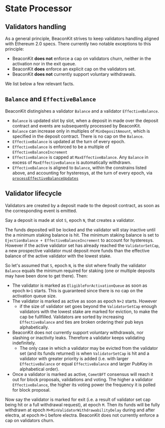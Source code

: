 # State Processor

## Validators handling

As a general principle, BeaconKit strives to keep validators handling aligned with Ethereum 2.0 specs. There currently two notable exceptions to this principle:

- BeaconKit **does not** enforce a cap on validators churn, neither in the activation nor in the exit queue.
- BeaconKit **does** enforce an explicit cap on the validators set.
- BeaconKit **does not** currently support voluntary withdrawals.

We list below a few relevant facts.

## `Balance` and `EffectiveBalance`

BeaconKit distingishes a validator `Balance` and a validator `EffectiveBalance`.

- `Balance` is updated slot by slot, when a deposit in made over the deposit contract and events are subsequently processed by BeaconKit.
- `Balance` can increase only in multiples of `MinDepositAmount`, which is specified in the deposit contract. There is no cap on the `Balance`.
- `EffectiveBalance` is updated at the turn of every epoch.
- `EffectiveBalance` is enforced to be a multiple of `EffectiveBalanceIncrement`
- `EffectiveBalance` is capped at `MaxEffectiveBalance`. Any `Balance` in excess of `MaxEffectiveBalance` is automatically withdrawn.
- `EffectiveBalance` is aligned to `Balance`, within the constrains listed above, and accounting for hysteresys, at the turn of every epoch, via [`processEffectiveBalanceUpdates`](./state_processor.go#L491)

## Validator lifecycle

Validators are created by a deposit made to the deposit contract, as soon as the corresponding event is emitted.

Say a deposit is made at slot `S`, epoch `N`, that creates a validator.

The funds deposited will be locked and the validator will stay inactive until the a minimum staking balance is hit. The minimum staking balance is set to `EjectionBalance + EffectiveBalanceIncrement` to account for hysteresys. However if the active validator set has already reached the `ValidatorSetCap`, a new prospective validator must deposit more funds than the effective balance of the active validator with the lowest stake.

So let's assumed that `S`, epoch `N`, is the slot where finally the validator `Balance` equals the minimum required for staking (one or multiple deposits may have been done to get there). Then:

- The validator is marked as `EligibleForActivationQueue` as soon as epoch `N+1` starts. This is guaranteed since there is no cap on the activation queue size.
- The validator is marked as active as soon as epoch `N+2` starts. However
  - if the size of validator set goes beyond the `ValidatorSetCap` enough validators with the lowest stake are marked for eviction, to make the cap be fullfilled. Validators are sorted by increasing `EffectiveBalance` and ties are broken ordering their pub keys alphabetically.
- BeaconKit does not currently support voluntary withdrawals, nor slashing or inactivity leaks. Therefore a validator keeps validating indefinitely.
  - The only case in which a validator may be evicted from the validator set (and its funds returned) is when `ValidatorSetCap` is hit and a validator with greater priority is added (i.e. with larger `EffectiveBalance` or equal `EffectiveBalance` and larger PubKey in alphabetical order).
- Once a validator is marked as active, `CometBFT` consensus will reach it out for block proposals, validations and voting. The higher a validator `EffectiveBalance`, the higher its voting power the frequency it is polled for block proposal.

Now say the validator is marked for exit (i.e. a result of validator set cap being hit or a full withdrawal request), at epoch `M`. Then its funds will be fully withdrawn at epoch `M+MinValidatorWithdrawabilityDelay` during and after electra, at epoch `M+1` before electra. BeaconKit does not currently enforce a cap on validators churn.
